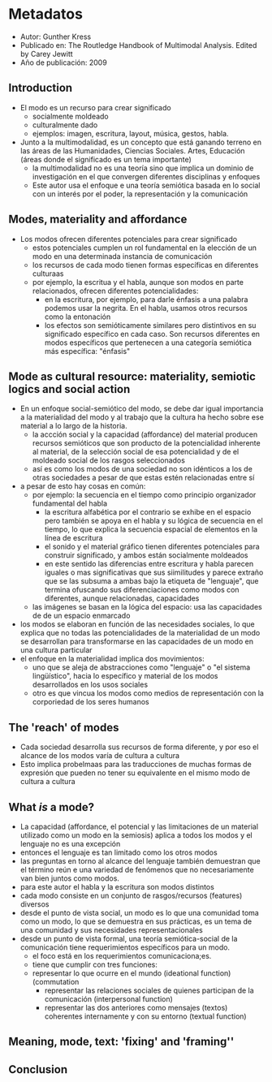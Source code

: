 # Metadatos
- Autor: Gunther Kress
- Publicado en: The Routledge Handbook of Multimodal Analysis. Edited by Carey Jewitt
- Año de publicación: 2009

## Introduction
- El modo es un recurso para crear significado
	- socialmente moldeado
	- culturalmente dado
	- ejemplos: imagen, escritura, layout, música, gestos, habla.
- Junto a la multimodalidad, es un concepto que está ganando terreno en las áreas de las Humanidades, Ciencias Sociales. Artes, Educación (áreas donde el significado es un tema importante)
	- la multimodalidad no es una teoría sino que implica un dominio de investigación en el que convergen diferentes disciplinas y enfoques
	- Este autor usa el enfoque e una teoría semiótica basada en lo social con un interés por el poder, la representación y la comunicación
## Modes, materiality and affordance
- Los modos ofrecen diferentes potenciales para crear significado
	- estos potenciales cumplen un rol fundamental en la elección de un modo en una determinada instancia de comunicación
	- los recursos de cada modo tienen formas específicas en diferentes culturaas
	- por ejemplo, la escritua y el habla, aunque son modos en parte relacionados, ofrecen diferentes potencialidades:
		- en la escritura, por ejemplo, para darle énfasis a una palabra podemos usar la negrita. En el habla, usamos otros recursos como la entonación
		- los efectos son semióticamente similares pero distintivos en su significado específico en cada caso. Son recursos diferentes en modos específicos que pertenecen a una categoría semiótica más específica: "énfasis"
## Mode as cultural resource: materiality, semiotic logics and social action
- En un enfoque social-semiótico del modo, se debe dar igual importancia a la materialidad del modo y al trabajo que la cultura ha hecho sobre ese material a lo largo de la historia.
	- la accción social y la capacidad (affordance) del material producen recursos semióticos que son producto de la potencialidad inherente al material, de la selección social de esa potencialidad y de el moldeado social de los rasgos seleccionados
	- así es como los modos de una sociedad no son idénticos a los de otras sociedades a pesar de que estas estén relacionadas entre sí
- a pesar de esto hay cosas en común:
	-  por ejemplo: la secuencia en el tiempo como principio organizador fundamental del habla
		-  la escritura alfabética por el contrario se exhibe en el espacio pero también se apoya en el habla y su lógica de secuencia en el tiempo, lo que explica la secuencia espacial de elementos en la línea de escritura
		-  el sonido y el material gráfico tienen diferentes potenciales para construir significado, y ambos están socialmente moldeados
		-  en este sentido las diferencias entre escritura y habla parecen iguales o mas significativas que sus siimilitudes y parece extraño que se las subsuma a ambas bajo la etiqueta de "lenguaje", que termina ofuscando sus diferenciaciones como modos con diferentes, aunque relacionadas, capacidades
	-  las imágenes se basan en la lógica del espacio: usa las capacidades de de un espacio enmarcado
-  los modos se elaboran en función de las necesidades sociales, lo que explica que no todas las potencialidades de la materialidad de un modo se desarrollan para transformarse en las capacidades de un modo en una cultura particular
-  el enfoque en la materialidad implica dos movimientos:
	-  uno que se aleja de abstracciones como "lenguaje" o "el sistema lingüístico", hacia lo específico y material de los modos desarrollados en los usos sociales
	-  otro es que vincua los modos como medios de representación con la corporiedad de los seres humanos
## The 'reach' of modes
- Cada sociedad desarrolla sus recursos de forma diferente, y por eso el alcance de los modos varía de cultura a cultura
- Esto implica probelmaas para las traducciones de muchas formas de expresión que pueden no tener su equivalente en el mismo modo de cultura a cultura
## What *is* a mode?
- La capacidad (affordance, el potencial y las limitaciones de un material utilizado como un modo en la semiosis) aplica a todos los modos y el lenguaje no es una excepción
- entonces el lenguaje es tan limitado como los otros modos
- las preguntas en torno al alcance del lenguaje también demuestran que el término reún e una variedad de fenómenos que no necesariamente van bien juntos como modos. 
- para este autor el habla y la escritura son modos distintos
- cada modo consiste en un conjunto de rasgos/recursos (features) diversos 
- desde el punto de vista social, un modo es lo que una comunidad toma como un modo, lo que se demuestra en sus prácticas, es un tema de una comunidad y sus necesidades representacionales
- desde un punto de vista formal, una teoría semiótica-social de la comunicación tiene requerimientos específicos para un modo. 
	- el foco está en los requerimientos comunicaciona;es.
	- tiene que cumplir con tres funciones:
	- representar lo que ocurre en el mundo (ideational function) (commutation
		- representar las relaciones sociales de quienes participan de la comunicación (interpersonal function)
		- representar las dos anteriores como mensajes (textos) coherentes internamente  y con su entorno (textual function)
## Meaning, mode, text: 'fixing' and 'framing''
## Conclusion